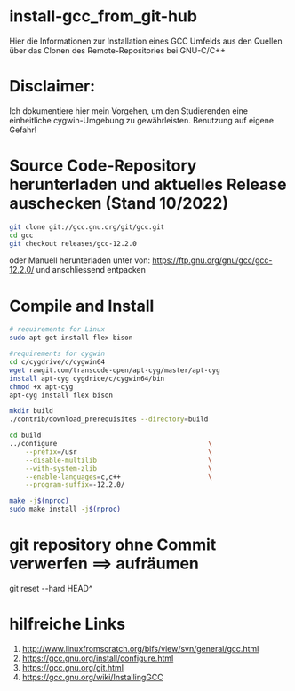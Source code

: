 # install-gcc_from_git-hub
Hier die Informationen zur Installation eines GCC Umfelds aus den Quellen über das Clonen des Remote-Repositories bei GNU-C/C++
# Disclaimer: 
Ich dokumentiere hier mein Vorgehen, um den Studierenden eine einheitliche cygwin-Umgebung zu gewährleisten. Benutzung auf eigene Gefahr!


# Source Code-Repository herunterladen und aktuelles Release auschecken (Stand 10/2022)
```bash
git clone git://gcc.gnu.org/git/gcc.git
cd gcc
git checkout releases/gcc-12.2.0
```
oder Manuell herunterladen unter von: https://ftp.gnu.org/gnu/gcc/gcc-12.2.0/ und anschliessend entpacken

# Compile and Install

```bash
# requirements for Linux
sudo apt-get install flex bison

#requirements for cygwin
cd c/cygdrive/c/cygwin64
wget rawgit.com/transcode-open/apt-cyg/master/apt-cyg
install apt-cyg cygdrice/c/cygwin64/bin
chmod +x apt-cyg
apt-cyg install flex bison

mkdir build
./contrib/download_prerequisites --directory=build

cd build
../configure                                      \
    --prefix=/usr                                 \
    --disable-multilib                            \
    --with-system-zlib                            \
    --enable-languages=c,c++                      \
    --program-suffix=-12.2.0/

make -j$(nproc)
sudo make install -j$(nproc)

```
# git repository ohne Commit verwerfen ==> aufräumen 
 
 git reset --hard HEAD^
 
# hilfreiche Links 

1. http://www.linuxfromscratch.org/blfs/view/svn/general/gcc.html
2. https://gcc.gnu.org/install/configure.html
3. https://gcc.gnu.org/git.html
4. https://gcc.gnu.org/wiki/InstallingGCC
